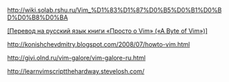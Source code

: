 http://wiki.solab.rshu.ru/Vim_%D1%83%D1%87%D0%B5%D0%B1%D0%BD%D0%B8%D0%BA

[[Перевод на русский язык книги «Просто о Vim» («A Byte of Vim»)]](http://rus-linux.net/MyLDP/BOOKS/Vim/prosto-o-vim.pdf)

http://konishchevdmitry.blogspot.com/2008/07/howto-vim.html

http://givi.olnd.ru/vim-galore/vim-galore-ru.html

http://learnvimscriptthehardway.stevelosh.com/



